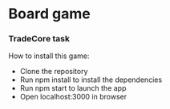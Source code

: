 <h1>Board game</h1>

<h3>TradeCore task</h3>

How to install this game:
<ul>
  <li>Clone the repository</li>

  <li>Run npm install to install the dependencies</li>

  <li>Run npm start to launch the app</li>

  <li>Open localhost:3000 in browser</li>
</ul>
